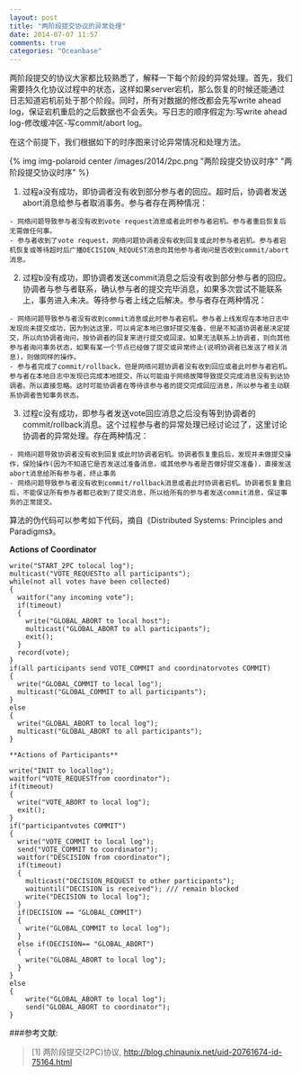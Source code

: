 ```yaml
---
layout: post
title: "两阶段提交协议的异常处理"
date: 2014-07-07 11:57
comments: true
categories: "Oceanbase"
---
```



  两阶段提交的协议大家都比较熟悉了，解释一下每个阶段的异常处理。首先，我们需要持久化协议过程中的状态，这样如果server宕机，那么恢复的时候还能通过日志知道宕机前处于那个阶段。同时，所有对数据的修改都会先写write ahead log，保证宕机重启的之后数据也不会丢失。写日志的顺序假定为:写write ahead log-修改缓冲区-写commit/abort log。

  在这个前提下，我们根据如下的时序图来讨论异常情况和处理方法。

{% img img-polaroid center /images/2014/2pc.png "两阶段提交协议时序" "两阶段提交协议时序" %}

  1. 过程a没有成功，即协调者没有收到部分参与者的回应。超时后，协调者发送abort消息给参与者取消事务。参与者存在两种情况：

  	- 网络问题导致参与者没有收到vote request消息或者此时参与者宕机。参与者重启恢复后无需做任何事。
  	- 参与者收到了vote request，网络问题协调者没有收到回复或此时参与者宕机。参与者宕机恢复或等待超时后广播DECISION_REQUEST消息向其他参与者询问是否收到commit/abort消息。

  2. 过程b没有成功，即协调者发送commit消息之后没有收到部分参与者的回应。协调者与参与者联系，确认参与者的提交完毕消息，如果多次尝试不能联系上，事务进入未决。等待参与者上线之后解决。参与者存在两种情况：

  	- 网络问题导致参与者没有收到commit消息或此时参与者宕机。参与者上线发现在本地日志中发现尚未提交成功，因为到达这里，可以肯定本地已做好提交准备，但是不知道协调者是决定提交，所以向协调者询问，按协调者的回复来进行提交或回滚。如果无法联系上协调者，则向其他参与者询问事务状态，如果有某一个节点已经做了提交或异常终止(说明协调者已发送了相关消息)，则做同样的操作。
  	- 参与者完成了commit/rollback，但是网络问题协调者没有收到回应或者此时参与者宕机。参与者在本地日志中发现已完成本地提交，所以可能由于网络故障导致提交完成消息没有到达协调者。所以直接忽略。这时可能协调者在等待该参与者的提交完成回应消息，所以参与者主动联系协调者告知事务状态。

  3. 过程c没有成功，即参与者发送vote回应消息之后没有等到协调者的commit/rollback消息。这个过程参与者的异常处理已经讨论过了，这里讨论协调者的异常处理。存在两种情况：

  	- 网络问题导致协调者没有收到回复或此时协调者宕机。协调者恢复重启后，发现并未做提交操作，保险操作(因为不知道它是否发送过准备消息，或其他参与者是否做好提交准备)，直接发送abort消息给所有参与者，终止事务
  	- 网络问题导致参与者没有收到commit/rollback消息或者此时协调者宕机。协调者恢复重启后，不能保证所有参与者都已收到了提交消息，所以给所有的参与者发送commit消息，保证事务的正常提交。

<!--more-->

  算法的伪代码可以参考如下代码，摘自《Distributed Systems: Principles and Paradigms》。

  **Actions of Coordinator**

	write("START_2PC tolocal log");
	multicast("VOTE_REQUESTto all participants");
	while(not all votes have been collected)
	{
	  waitfor("any incoming vote");
	  if(timeout)
	  {
	    write("GLOBAL_ABORT to local host");
	    multicast("GLOBAL_ABORT to all participants");
	    exit();
	  }
	  record(vote);
	}
	if(all participants send VOTE_COMMIT and coordinatorvotes COMMIT)
	{
	  write("GLOBAL_COMMIT to local log");
	  multicast("GLOBAL_COMMIT to all participants");
	}
	else
	{
	  write("GLOBAL_ABORT to local log");
	  multicast("GLOBAL_ABORT to all participants");
	}
	
	**Actions of Participants**

	write("INIT to locallog");
	waitfor("VOTE_REQUESTfrom coordinator");
	if(timeout)
	{
	  write("VOTE_ABORT to local log");
	  exit();
	}
	if("participantvotes COMMIT")
	{
	  write("VOTE_COMMIT to local log");
	  send("VOTE_COMMIT to coordinator");
	  waitfor("DESCISION from coordinator");
	  if(timeout)
	  {
	    multicast("DECISION_REQUEST to other participants");
	    waituntil("DECISION is received"); /// remain blocked
	    write("DECISION to local log");
	  }
	  if(DECISION == "GLOBAL_COMMIT")
	  {
	    write("GLOBAL_COMMIT to local log");
	  }
	  else if(DECISION== "GLOBAL_ABORT")
	  {
	    write("GLOBAL_ABORT to local log");
	  }
	}
	else
	{
	    write("GLOBAL_ABORT to local log");
	    send("GLOBAL_ABORT to coordinator");
	}

[1]:http://blog.chinaunix.net/uid-20761674-id-75164.html "两阶段提交(2PC)协议"
###参考文献:

>\[1] 两阶段提交(2PC)协议, <http://blog.chinaunix.net/uid-20761674-id-75164.html>
